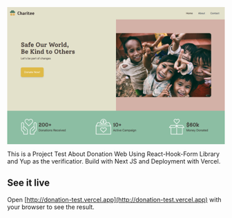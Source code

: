 <img align="center" alt="image" src="https://github.com/syifaull/fundrising/blob/main/public/cover.png" width="560" height="318" />

This is a Project Test About Donation Web Using React-Hook-Form Library and Yup as the verificatior.
Build with Next JS and Deployment with Vercel.

## See it live
Open [http://donation-test.vercel.app](http://donation-test.vercel.app) with your browser to see the result.
